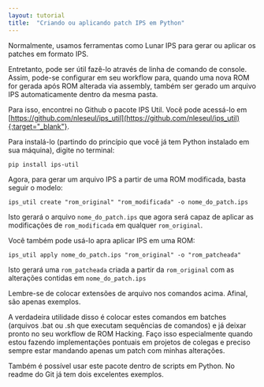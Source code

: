 ```yaml
---
layout: tutorial
title:  "Criando ou aplicando patch IPS em Python"
---
```


Normalmente, usamos ferramentas como Lunar IPS para gerar ou aplicar os patches em formato IPS.

Entretanto, pode ser útil fazê-lo através de linha de comando de console. Assim, pode-se configurar em seu workflow para, quando uma nova ROM for gerada após ROM alterada via assembly, também ser gerado um arquivo IPS automaticamente dentro da mesma pasta.

Para isso, encontrei no Github o pacote IPS Util. Você pode acessá-lo em [https://github.com/nleseul/ips_util](https://github.com/nleseul/ips_util){:target="_blank"}.

Para instalá-lo (partindo do princípio que você já tem Python instalado em sua máquina), digite no terminal:

`pip install ips-util`

Agora, para gerar um arquivo IPS a partir de uma ROM modificada, basta seguir o modelo:

`ips_util create "rom_original" "rom_modificada" -o nome_do_patch.ips`

Isto gerará o arquivo `nome_do_patch.ips` que agora será capaz de aplicar as modificações de `rom_modificada` em qualquer `rom_original`.

Você também pode usá-lo apra aplicar IPS em uma ROM:

`ips_util apply nome_do_patch.ips "rom_original" -o "rom_patcheada"`

Isto gerará uma `rom_patcheada` criada a partir da `rom_original` com as alterações contidas em `nome_do_patch.ips`

Lembre-se de colocar extensões de arquivo nos comandos acima. Afinal, são apenas exemplos.

A verdadeira utilidade disso é colocar estes comandos em batches (arquivos .bat ou .sh que executam sequências de comandos) e já deixar pronto no seu workflow de ROM Hacking. Faço isso especialmente quando estou fazendo implementações pontuais em projetos de colegas e preciso sempre estar mandando apenas um patch com minhas alterações.

Também é possível usar este pacote dentro de scripts em Python. No readme do Git já tem dois excelentes exemplos.
